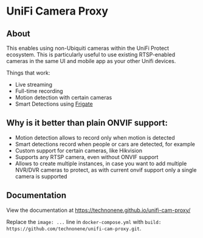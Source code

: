# UniFi Camera Proxy

## About

This enables using non-Ubiquiti cameras within the UniFi Protect ecosystem. This is
particularly useful to use existing RTSP-enabled cameras in the same UI and
mobile app as your other Unifi devices.

Things that work:

* Live streaming
* Full-time recording
* Motion detection with certain cameras
* Smart Detections using [Frigate](https://github.com/blakeblackshear/frigate)

## Why is it better than plain ONVIF support:
* Motion detection allows to record only when motion is detected
* Smart detections record when people or cars are detected, for example
* Custom support for certain cameras, like Hikvision
* Supports any RTSP camera, even without ONVIF support
* Allows to create multiple instances, in case you want to add multiple NVR/DVR cameras to protect, as with current onvif support only a single camera is supported

## Documentation

View the documentation at <https://technonene.github.io/unifi-cam-proxy/>

Replace the `image: ...` line in `docker-compose.yml` with `build: https://github.com/technonene/unifi-cam-proxy.git`.

